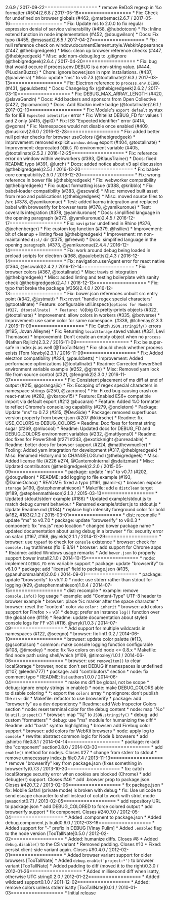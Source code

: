 2.6.9 / 2017-09-22==================  * remove ReDoS regexp in %o formatter (#504)2.6.8 / 2017-05-18==================  * Fix: Check for undefined on browser globals (#462, @marbemac)2.6.7 / 2017-05-16==================  * Fix: Update ms to 2.0.0 to fix regular expression denial of service vulnerability (#458, @hubdotcom)  * Fix: Inline extend function in node implementation (#452, @dougwilson)  * Docs: Fix typo (#455, @msasad)2.6.5 / 2017-04-27==================    * Fix: null reference check on window.documentElement.style.WebkitAppearance (#447, @thebigredgeek)  * Misc: clean up browser reference checks (#447, @thebigredgeek)  * Misc: add npm-debug.log to .gitignore (@thebigredgeek)2.6.4 / 2017-04-20==================  * Fix: bug that would occure if process.env.DEBUG is a non-string value. (#444, @LucianBuzzo)  * Chore: ignore bower.json in npm installations. (#437, @joaovieira)  * Misc: update "ms" to v0.7.3 (@tootallnate)2.6.3 / 2017-03-13==================  * Fix: Electron reference to `process.env.DEBUG` (#431, @paulcbetts)  * Docs: Changelog fix (@thebigredgeek)2.6.2 / 2017-03-10==================  * Fix: DEBUG_MAX_ARRAY_LENGTH (#420, @slavaGanzin)  * Docs: Add backers and sponsors from Open Collective (#422, @piamancini)  * Docs: Add Slackin invite badge (@tootallnate)2.6.1 / 2017-02-10==================  * Fix: Module's `export default` syntax fix for IE8 `Expected identifier` error  * Fix: Whitelist DEBUG_FD for values 1 and 2 only (#415, @pi0)  * Fix: IE8 "Expected identifier" error (#414, @vgoma)  * Fix: Namespaces would not disable once enabled (#409, @musikov)2.6.0 / 2016-12-28==================  * Fix: added better null pointer checks for browser useColors (@thebigredgeek)  * Improvement: removed explicit `window.debug` export (#404, @tootallnate)  * Improvement: deprecated `DEBUG_FD` environment variable (#405, @tootallnate)2.5.2 / 2016-12-25==================  * Fix: reference error on window within webworkers (#393, @KlausTrainer)  * Docs: fixed README typo (#391, @lurch)  * Docs: added notice about v3 api discussion (@thebigredgeek)2.5.1 / 2016-12-20==================  * Fix: babel-core compatibility2.5.0 / 2016-12-20==================  * Fix: wrong reference in bower file (@thebigredgeek)  * Fix: webworker compatibility (@thebigredgeek)  * Fix: output formatting issue (#388, @kribblo)  * Fix: babel-loader compatibility (#383, @escwald)  * Misc: removed built asset from repo and publications (@thebigredgeek)  * Misc: moved source files to /src (#378, @yamikuronue)  * Test: added karma integration and replaced babel with browserify for browser tests (#378, @yamikuronue)  * Test: coveralls integration (#378, @yamikuronue)  * Docs: simplified language in the opening paragraph (#373, @yamikuronue)2.4.5 / 2016-12-17==================  * Fix: `navigator` undefined in Rhino (#376, @jochenberger)  * Fix: custom log function (#379, @hsiliev)  * Improvement: bit of cleanup + linting fixes (@thebigredgeek)  * Improvement: rm non-maintainted `dist/` dir (#375, @freewil)  * Docs: simplified language in the opening paragraph. (#373, @yamikuronue)2.4.4 / 2016-12-14==================  * Fix: work around debug being loaded in preload scripts for electron (#368, @paulcbetts)2.4.3 / 2016-12-14==================  * Fix: navigation.userAgent error for react native (#364, @escwald)2.4.2 / 2016-12-14==================  * Fix: browser colors (#367, @tootallnate)  * Misc: travis ci integration (@thebigredgeek)  * Misc: added linting and testing boilerplate with sanity check (@thebigredgeek)2.4.1 / 2016-12-13==================  * Fix: typo that broke the package (#356)2.4.0 / 2016-12-13==================  * Fix: bower.json references unbuilt src entry point (#342, @justmatt)  * Fix: revert "handle regex special characters" (@tootallnate)  * Feature: configurable util.inspect()`options for NodeJS (#327, @tootallnate)  * Feature: %O`(big O) pretty-prints objects (#322, @tootallnate)  * Improvement: allow colors in workers (#335, @botverse)  * Improvement: use same color for same namespace. (#338, @lchenay)2.3.3 / 2016-11-09==================  * Fix: Catch `JSON.stringify()` errors (#195, Jovan Alleyne)  * Fix: Returning `localStorage` saved values (#331, Levi Thomason)  * Improvement: Don't create an empty object when no `process` (Nathan Rajlich)2.3.2 / 2016-11-09==================  * Fix: be super-safe in index.js as well (@TooTallNate)  * Fix: should check whether process exists (Tom Newby)2.3.1 / 2016-11-09==================  * Fix: Added electron compatibility (#324, @paulcbetts)  * Improvement: Added performance optimizations (@tootallnate)  * Readme: Corrected PowerShell environment variable example (#252, @gimre)  * Misc: Removed yarn lock file from source control (#321, @fengmk2)2.3.0 / 2016-11-07==================  * Fix: Consistent placement of ms diff at end of output (#215, @gorangajic)  * Fix: Escaping of regex special characters in namespace strings (#250, @zacronos)  * Fix: Fixed bug causing crash on react-native (#282, @vkarpov15)  * Feature: Enabled ES6+ compatible import via default export (#212 @bucaran)  * Feature: Added %O formatter to reflect Chrome's console.log capability (#279, @oncletom)  * Package: Update "ms" to 0.7.2 (#315, @DevSide)  * Package: removed superfluous version property from bower.json (#207 @kkirsche)  * Readme: fix USE_COLORS to DEBUG_COLORS  * Readme: Doc fixes for format string sugar (#269, @mlucool)  * Readme: Updated docs for DEBUG_FD and DEBUG_COLORS environment variables (#232, @mattlyons0)  * Readme: doc fixes for PowerShell (#271 #243, @exoticknight @unreadable)  * Readme: better docs for browser support (#224, @matthewmueller)  * Tooling: Added yarn integration for development (#317, @thebigredgeek)  * Misc: Renamed History.md to CHANGELOG.md (@thebigredgeek)  * Misc: Added license file (#226 #274, @CantemoInternal @sdaitzman)  * Misc: Updated contributors (@thebigredgeek)2.2.0 / 2015-05-09==================  * package: update "ms" to v0.7.1 (#202, @dougwilson)  * README: add logging to file example (#193, @DanielOchoa)  * README: fixed a typo (#191, @amir-s)  * browser: expose `storage` (#190, @stephenmathieson)  * Makefile: add a `distclean` target (#189, @stephenmathieson)2.1.3 / 2015-03-13==================  * Updated stdout/stderr example (#186)  * Updated example/stdout.js to match debug current behaviour  * Renamed example/stderr.js to stdout.js  * Update Readme.md (#184)  * replace high intensity foreground color for bold (#182, #183)2.1.2 / 2015-03-01==================  * dist: recompile  * update "ms" to v0.7.0  * package: update "browserify" to v9.0.3  * component: fix "ms.js" repo location  * changed bower package name  * updated documentation about using debug in a browser  * fix: security error on safari (#167, #168, @yields)2.1.1 / 2014-12-29==================  * browser: use `typeof` to check for `console` existence  * browser: check for `console.log` truthiness (fix IE 8/9)  * browser: add support for Chrome apps  * Readme: added Windows usage remarks  * Add `bower.json` to properly support bower install2.1.0 / 2014-10-15==================  * node: implement `DEBUG_FD` env variable support  * package: update "browserify" to v6.1.0  * package: add "license" field to package.json (#135, @panuhorsmalahti)2.0.0 / 2014-09-01==================  * package: update "browserify" to v5.11.0  * node: use stderr rather than stdout for logging (#29, @stephenmathieson)1.0.4 / 2014-07-15==================  * dist: recompile  * example: remove `console.info()` log usage  * example: add "Content-Type" UTF-8 header to browser example  * browser: place %c marker after the space character  * browser: reset the "content" color via `color: inherit`  * browser: add colors support for Firefox >= v31  * debug: prefer an instance `log()` function over the global one (#119)  * Readme: update documentation about styled console logs for FF v31 (#116, @wryk)1.0.3 / 2014-07-09==================  * Add support for multiple wildcards in namespaces (#122, @seegno)  * browser: fix lint1.0.2 / 2014-06-10==================  * browser: update color palette (#113, @gscottolson)  * common: make console logging function configurable (#108, @timoxley)  * node: fix %o colors on old node <= 0.8.x  * Makefile: find node path using shell/which (#109, @timoxley)1.0.1 / 2014-06-06==================  * browser: use `removeItem()` to clear localStorage  * browser, node: don't set DEBUG if namespaces is undefined (#107, @leedm777)  * package: add "contributors" section  * node: fix comment typo  * README: list authors1.0.0 / 2014-06-04==================  * make ms diff be global, not be scope  * debug: ignore empty strings in enable()  * node: make DEBUG_COLORS able to disable coloring  * *: export the `colors` array  * npmignore: don't publish the `dist` dir  * Makefile: refactor to use browserify  * package: add "browserify" as a dev dependency  * Readme: add Web Inspector Colors section  * node: reset terminal color for the debug content  * node: map "%o" to `util.inspect()`  * browser: map "%j" to `JSON.stringify()`  * debug: add custom "formatters"  * debug: use "ms" module for humanizing the diff  * Readme: add "bash" syntax highlighting  * browser: add Firebug color support  * browser: add colors for WebKit browsers  * node: apply log to `console`  * rewrite: abstract common logic for Node & browsers  * add .jshintrc file0.8.1 / 2014-04-14==================  * package: re-add the "component" section0.8.0 / 2014-03-30==================  * add `enable()` method for nodejs. Closes #27  * change from stderr to stdout  * remove unnecessary index.js file0.7.4 / 2013-11-13==================  * remove "browserify" key from package.json (fixes something in browserify)0.7.3 / 2013-10-30==================  * fix: catch localStorage security error when cookies are blocked (Chrome)  * add debug(err) support. Closes #46  * add .browser prop to package.json. Closes #420.7.2 / 2013-02-06==================  * fix package.json  * fix: Mobile Safari (private mode) is broken with debug  * fix: Use unicode to send escape character to shell instead of octal to work with strict mode javascript0.7.1 / 2013-02-05==================  * add repository URL to package.json  * add DEBUG_COLORED to force colored output  * add browserify support  * fix component. Closes #240.7.0 / 2012-05-04==================  * Added .component to package.json  * Added debug.component.js build0.6.0 / 2012-03-16==================  * Added support for "-" prefix in DEBUG [Vinay Pulim]  * Added `.enabled` flag to the node version [TooTallNate]0.5.0 / 2012-02-02==================  * Added: humanize diffs. Closes #8  * Added `debug.disable()` to the CS variant  * Removed padding. Closes #10  * Fixed: persist client-side variant again. Closes #90.4.0 / 2012-02-01==================  * Added browser variant support for older browsers [TooTallNate]  * Added `debug.enable('project:*')` to browser variant [TooTallNate]  * Added padding to diff (moved it to the right)0.3.0 / 2012-01-26==================  * Added millisecond diff when isatty, otherwise UTC string0.2.0 / 2012-01-22==================  * Added wildcard support0.1.0 / 2011-12-02==================  * Added: remove colors unless stderr isatty [TooTallNate]0.0.1 / 2010-01-03==================  * Initial release